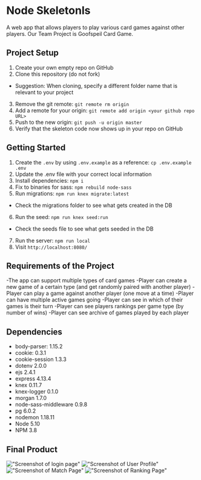 # Node Skeletonls
A web app that allows players to play various card games against other players. Our Team Project is Goofspeil Card Game.



## Project Setup

1. Create your own empty repo on GitHub
2. Clone this repository (do not fork)
  - Suggestion: When cloning, specify a different folder name that is relevant to your project
3. Remove the git remote: `git remote rm origin`
4. Add a remote for your origin: `git remote add origin <your github repo URL>`
5. Push to the new origin: `git push -u origin master`
6. Verify that the skeleton code now shows up in your repo on GitHub

## Getting Started

1. Create the `.env` by using `.env.example` as a reference: `cp .env.example .env`
2. Update the .env file with your correct local information
3. Install dependencies: `npm i`
4. Fix to binaries for sass: `npm rebuild node-sass`
5. Run migrations: `npm run knex migrate:latest`
  - Check the migrations folder to see what gets created in the DB
6. Run the seed: `npm run knex seed:run`
  - Check the seeds file to see what gets seeded in the DB
7. Run the server: `npm run local`
8. Visit `http://localhost:8080/`

## Requirements of the Project

  -The app can support multiple types of card games
  -Player can create a new game of a certain type (and get randomly paired with another player)
  -Player can play a game against another player (one move at a time)
  -Player can have multiple active games going
  -Player can see in which of their games is their turn
  -Player can see players rankings per game type (by number of wins)
  -Player can see archive of games played by each player



## Dependencies



- body-parser: 1.15.2
- cookie:  0.3.1
- cookie-session 1.3.3
- dotenv  2.0.0
- ejs 2.4.1
- express 4.13.4
- knex 0.11.7
- knex-logger 0.1.0
- morgan 1.7.0
- node-sass-middleware 0.9.8
- pg 6.0.2
- nodemon 1.18.11
- Node 5.10
- NPM 3.8

## Final Product

!["Screenshot of login page"]()
!["Screenshot of User Profile"]()
!["Screenshot of Match Page"]()
!["Screenshot of Ranking Page"]()







